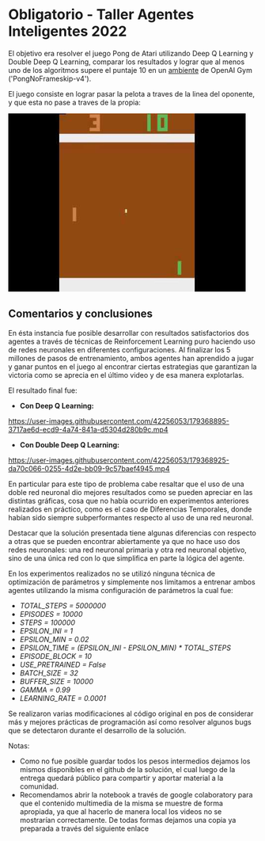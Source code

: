 # Obligatorio - Taller Agentes Inteligentes 2022

El objetivo era resolver el juego Pong de Atari utilizando Deep Q Learning y Double Deep Q Learning, comparar los resultados y lograr que al menos uno de los algoritmos supere el puntaje 10 en un [ambiente](https://www.gymlibrary.ml/environments/atari/pong/) de OpenAI Gym ('PongNoFrameskip-v4').

El juego consiste en lograr pasar la pelota a traves de la linea del oponente, y que esta no pase a traves de la propia:

![image](https://github.com/fededemo/ObligatorioTallerIA/blob/main/assets/images/pong.jpg)

## Comentarios y conclusiones

En ésta instancia fue posible desarrollar con resultados satisfactorios dos agentes a través de técnicas de Reinforcement Learning puro haciendo uso de redes neuronales en diferentes configuraciones. Al finalizar los 5 millones de pasos de entrenamiento, ambos agentes han aprendido a jugar y ganar puntos en el juego al encontrar ciertas estrategias que garantizan la victoria como se aprecia en el último video y de esa manera explotarlas.

El resultado final fue:

- **Con Deep Q Learning:**

https://user-images.githubusercontent.com/42256053/179368895-3717ae6d-ecd9-4a74-841a-d5304d280b9c.mp4

- **Con Double Deep Q Learning:**

https://user-images.githubusercontent.com/42256053/179368925-da70c066-0255-4d2e-bb09-9c57baef4945.mp4


En particular para este tipo de problema cabe resaltar que el uso de una doble red neuronal dio mejores resultados como se pueden apreciar en las distintas gráficas, cosa que no había ocurrido en experimentos anteriores realizados en práctico, como es el caso de Diferencias Temporales, donde habían sido siempre subperformantes respecto al uso de una red neuronal.

Destacar que la solución presentada tiene algunas diferencias con respecto a otras que se pueden encontrar abiertamente ya que no hace uso dos redes neuronales: una red neuronal primaria y otra red neuronal objetivo, sino de una única red con lo que simplifica en parte la lógica del agente.

En los experimentos realizados no se utilizó ninguna técnica de optimización de parámetros y simplemente nos limitamos a entrenar ambos agentes utilizando la misma configuración de parámetros la cual fue:

- *TOTAL_STEPS = 5000000*
- *EPISODES = 10000*
- *STEPS = 100000*
- *EPSILON_INI = 1*
- *EPSILON_MIN = 0.02*
- *EPSILON_TIME = (EPSILON_INI - EPSILON_MIN) * TOTAL_STEPS*
- *EPISODE_BLOCK = 10*
- *USE_PRETRAINED = False*
- *BATCH_SIZE = 32*
- *BUFFER_SIZE = 10000*
- *GAMMA = 0.99*
- *LEARNING_RATE = 0.0001*


Se realizaron varias modificaciones al código original en pos de considerar más y mejores prácticas de programación así como resolver algunos bugs que se detectaron durante el desarrollo de la solución.

Notas:

- Como no fue posible guardar todos los pesos intermedios dejamos los mismos disponibles en el github de la solución, el cual luego de la entrega quedará público para compartir y aportar material a la comunidad.
- Recomendamos abrir la notebook a través de google colaboratory para que el contenido multimedia de la misma se muestre de forma apropiada, ya que al hacerlo de manera local los videos no se mostrarían correctamente. De todas formas dejamos una copia ya preparada a través del siguiente enlace

